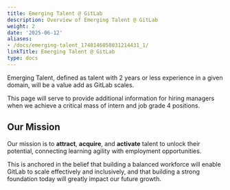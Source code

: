 ```yaml
---
title: Emerging Talent @ GitLab
description: Overview of Emerging Talent @ GitLab
weight: 2
date: '2025-06-12'
aliases:
- /docs/emerging-talent_1748146058031214431_1/
linkTitle: Emerging Talent @ GitLab
type: docs
---
```


Emerging Talent, defined as talent with 2 years or less experience in a given domain, will be a value add as GitLab scales.

This page will serve to provide additional information for hiring managers when we achieve a critical mass of intern and job grade 4 positions.

## Our Mission

Our mission is to **attract**, **acquire**, and **activate** talent to unlock their potential, connecting learning agility with employment opportunities.

This is anchored in the belief that building a balanced workforce will enable GitLab to scale effectively and inclusively, and that building a strong foundation today will greatly impact our future growth.
